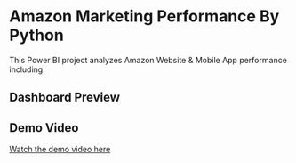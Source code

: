 # Amazon Marketing Performance By Python

This Power BI project analyzes Amazon Website & Mobile App performance including:

## Dashboard Preview

## Demo Video
[Watch the demo video here](https://drive.google.com/file/d/1BcMp-zFuOMz6VPVAIgRGhvJIXySf4Tdx/view?usp=drive_link)
